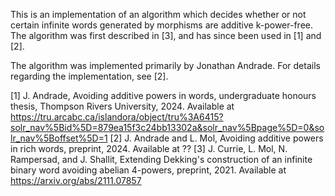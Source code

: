 This is an implementation of an algorithm which decides whether or not certain infinite words generated by morphisms are additive k-power-free.  The algorithm was first described in [3], and has since been used in [1] and [2].

The algorithm was implemented primarily by Jonathan Andrade.  For details regarding the implementation, see [2].

[1] J. Andrade, Avoiding additive powers in words, undergraduate honours thesis, Thompson Rivers University, 2024.  Available at https://tru.arcabc.ca/islandora/object/tru%3A6415?solr_nav%5Bid%5D=879ea15f3c24bb13302a&solr_nav%5Bpage%5D=0&solr_nav%5Boffset%5D=1
[2] J. Andrade and L. Mol, Avoiding additive powers in rich words, preprint, 2024.  Available at ??
[3] J. Currie, L. Mol, N. Rampersad, and J. Shallit, Extending Dekking's construction of an infinite binary word avoiding abelian 4-powers, preprint, 2021.  Available at https://arxiv.org/abs/2111.07857
